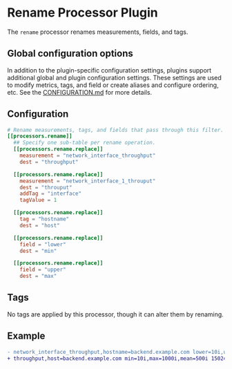 # Rename Processor Plugin

The `rename` processor renames measurements, fields, and tags.

## Global configuration options <!-- @/docs/includes/plugin_config.md -->

In addition to the plugin-specific configuration settings, plugins support
additional global and plugin configuration settings. These settings are used to
modify metrics, tags, and field or create aliases and configure ordering, etc.
See the [CONFIGURATION.md][CONFIGURATION.md] for more details.

[CONFIGURATION.md]: ../../../docs/CONFIGURATION.md#plugins

## Configuration

```toml @sample.conf
# Rename measurements, tags, and fields that pass through this filter.
[[processors.rename]]
  ## Specify one sub-table per rename operation.
  [[processors.rename.replace]]
    measurement = "network_interface_throughput"
    dest = "throughput"

  [[processors.rename.replace]]
    measurement = "network_interface_1_throuput"
    dest = "throuput"
    addTag = "interface"
    tagValue = 1

  [[processors.rename.replace]]
    tag = "hostname"
    dest = "host"

  [[processors.rename.replace]]
    field = "lower"
    dest = "min"

  [[processors.rename.replace]]
    field = "upper"
    dest = "max"
```

## Tags

No tags are applied by this processor, though it can alter them by renaming.

## Example

```diff
- network_interface_throughput,hostname=backend.example.com lower=10i,upper=1000i,mean=500i 1502489900000000000
+ throughput,host=backend.example.com min=10i,max=1000i,mean=500i 1502489900000000000
```
